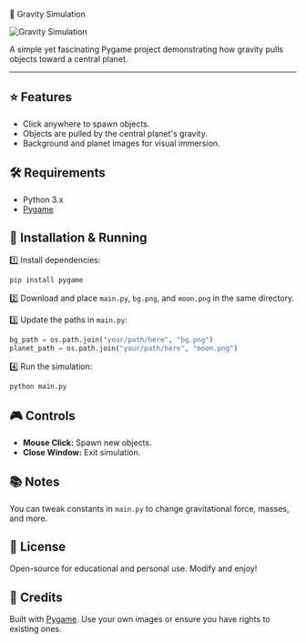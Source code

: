 🌌 Gravity Simulation

![Gravity Simulation](https://github.com/user-attachments/assets/f07096f6-f313-4561-974a-ee976f88b72b)

A simple yet fascinating Pygame project demonstrating how gravity pulls objects toward a central planet.

---

## ⭐ Features

- Click anywhere to spawn objects.
- Objects are pulled by the central planet's gravity.
- Background and planet images for visual immersion.

## 🛠️ Requirements

- Python 3.x
- [Pygame](https://www.pygame.org/wiki/GettingStarted)

## 🚀 Installation & Running

1️⃣ Install dependencies:

```bash
pip install pygame
```

2️⃣ Download and place `main.py`, `bg.png`, and `moon.png` in the same directory.

3️⃣ Update the paths in `main.py`:

```python
bg_path = os.path.join("your/path/here", "bg.png")
planet_path = os.path.join("your/path/here", "moon.png")
```

4️⃣ Run the simulation:

```bash
python main.py
```

## 🎮 Controls

- **Mouse Click:** Spawn new objects.
- **Close Window:** Exit simulation.

## 📚 Notes

You can tweak constants in `main.py` to change gravitational force, masses, and more.

## 📄 License

Open-source for educational and personal use. Modify and enjoy!

## 🙏 Credits

Built with [Pygame](https://www.pygame.org/). Use your own images or ensure you have rights to existing ones.



